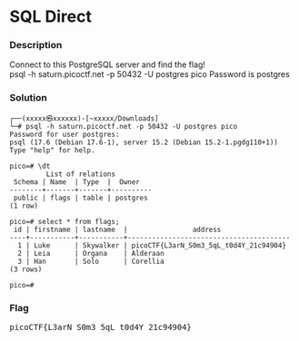 <h1>SQL Direct</h1>
<h3>Description</h3>
<label>Connect to this PostgreSQL server and find the flag!</label><br>
<label>psql -h saturn.picoctf.net -p 50432 -U postgres pico
Password is postgres</label>
<h3>Solution</h3>

```console
┌──(xxxxx㉿xxxxxx)-[~xxxxx/Downloads]
└─# psql -h saturn.picoctf.net -p 50432 -U postgres pico
Password for user postgres: 
psql (17.6 (Debian 17.6-1), server 15.2 (Debian 15.2-1.pgdg110+1))
Type "help" for help.

pico=# \dt
         List of relations
 Schema | Name  | Type  |  Owner   
--------+-------+-------+----------
 public | flags | table | postgres
(1 row)

pico=# select * from flags;
 id | firstname | lastname  |                address                 
----+-----------+-----------+----------------------------------------
  1 | Luke      | Skywalker | picoCTF{L3arN_S0m3_5qL_t0d4Y_21c94904}
  2 | Leia      | Organa    | Alderaan
  3 | Han       | Solo      | Corellia
(3 rows)

pico=# 
```
<h3>Flag</h3>
<pre>
picoCTF{L3arN_S0m3_5qL_t0d4Y_21c94904}
</pre>
